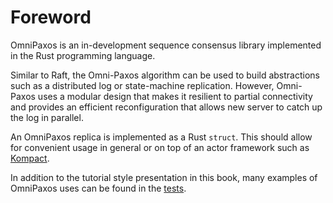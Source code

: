 # Foreword

OmniPaxos is an in-development sequence consensus library implemented in the Rust programming language.

Similar to Raft, the Omni-Paxos algorithm can be used to build abstractions such as a distributed log or state-machine replication. However, Omni-Paxos uses a modular design that makes it resilient to partial connectivity and provides an efficient reconfiguration that allows new server to catch up the log in parallel.

An OmniPaxos replica is implemented as a Rust ```struct```. This should allow for convenient usage in general or on top of an actor framework such as [Kompact](https://github.com/kompics/kompact).

In addition to the tutorial style presentation in this book, many examples of OmniPaxos uses can be found in the [tests](https://github.com/haraldng/omnipaxos/tree/master/tests).
